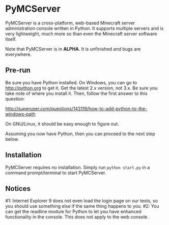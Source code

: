 PyMCServer
==========

PyMCServer is a cross-platform, web-based Minecraft server administration
console written in Python. It supports multiple servers and is very
lightweight, much more so than even the Minecraft server software itself.

Note that PyMCServer is in **ALPHA**. It is unfinished and bugs are everywhere.

Pre-run
------------

Be sure you have Python installed. On Windows, you can go to http://python.org
to get it. Get the latest 2.x version, not 3.x. Be sure you take note of where
you install it. Then, follow the first answer to this question:

http://superuser.com/questions/143119/how-to-add-python-to-the-windows-path

On GNU/Linux, it should be easy enough to figure out.

Assuming you now have Python, then you can proceed to the next step below.

Installation
------------

PyMCServer requires no installation. Simply run `python start.py` in a command
prompt/terminal to start PyMCServer.

Notices
------------
#1: Internet Explorer 9 does not even load the login page on our tests, so you
should use something else if the same thing happens to you.
#2: You can get the readline module for Python to let you have enhanced
functionality in the console. This does not apply to the web console.
